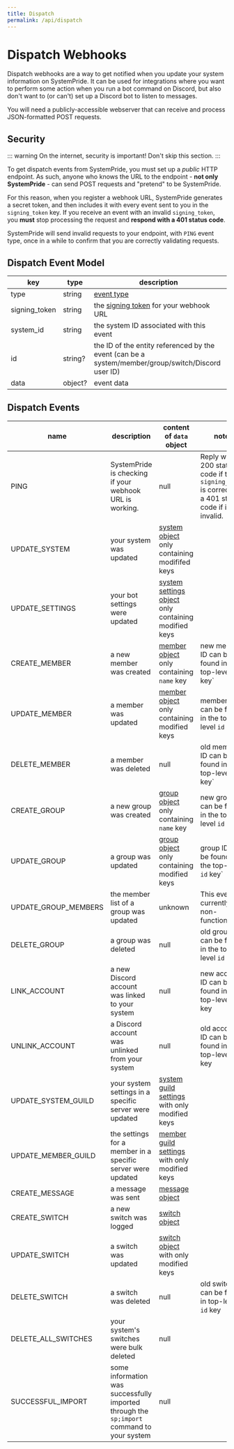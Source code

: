 ```yaml
---
title: Dispatch
permalink: /api/dispatch
---
```


# Dispatch Webhooks

Dispatch webhooks are a way to get notified when you update your system information on SystemPride. It can be used for integrations where you want to perform some action when you run a bot command on Discord, but also don't want to (or can't) set up a Discord bot to listen to messages.

You will need a publicly-accessible webserver that can receive and process JSON-formatted POST requests.

## Security

::: warning
On the internet, security is important! Don't skip this section.
:::

To get dispatch events from SystemPride, you must set up a *public* HTTP endpoint. As such, anyone who knows the URL to the endpoint - **not only SystemPride** - can send POST requests and "pretend" to be SystemPride.

For this reason, when you register a webhook URL, SystemPride generates a secret token, and then includes it with every event sent to you in the `signing_token` key. If you receive an event with an invalid `signing_token`, you **must** stop processing the request and **respond with a 401 status code**.

SystemPride will send invalid requests to your endpoint, with `PING` event type, once in a while to confirm that you are correctly validating requests.

## Dispatch Event Model

|key|type|description|
|---|---|---|
|type|string|[event type](#dispatch-events)|
|signing_token|string|the [signing token](#security) for your webhook URL|
|system_id|string|the system ID associated with this event|
|id|string?|the ID of the entity referenced by the event (can be a system/member/group/switch/Discord user ID)|
|data|object?|event data|

## Dispatch Events

|name|description|content of `data` object|notes|
|---|---|---|---|
|PING|SystemPride is checking if your webhook URL is working.|null|Reply with a 200 status code if the `signing_token` is correct, or a 401 status code if it is invalid.|
|UPDATE_SYSTEM|your system was updated|[system object](/api/models#system-model) only containing modififed keys|
|UPDATE_SETTINGS|your bot settings were updated|[system settings object](/api/models#system-settings-model) only containing modified keys|
|CREATE_MEMBER|a new member was created|[member object](/api/models#member-model) only containing `name` key|new member ID can be found in the top-level `id` key`|
|UPDATE_MEMBER|a member was updated|[member object](/api/models#member-model) only containing modified keys|member ID can be found in the top-level `id` key`|
|DELETE_MEMBER|a member was deleted|null|old member ID can be found in the top-level `id` key`|
|CREATE_GROUP|a new group was created|[group object](/api/models#group-model) only containing `name` key|new group ID can be found in the top-level `id` key`|
|UPDATE_GROUP|a group was updated|[group object](/api/models#group-model) only containing modified keys|group ID can be found in the top-level `id` key`|
|UPDATE_GROUP_MEMBERS|the member list of a group was updated|unknown|This event is currently non-functional|
|DELETE_GROUP|a group was deleted|null|old group ID can be found in the top-level `id` key`|
|LINK_ACCOUNT|a new Discord account was linked to your system|null|new account ID can be found in the top-level `id` key|
|UNLINK_ACCOUNT|a Discord account was unlinked from your system|null|old account ID can be found in the top-level `id` key|
|UPDATE_SYSTEM_GUILD|your system settings in a specific server were updated|[system guild settings](/api/models#system-guild-settings-model) with only modified keys|
|UPDATE_MEMBER_GUILD|the settings for a member in a specific server were updated|[member guild settings](/api/models#member-guild-settings-model) with only modified keys|
|CREATE_MESSAGE|a message was sent|[message object](/api/models#message-model)|
|CREATE_SWITCH|a new switch was logged|[switch object](/api/models#switch-model)|
|UPDATE_SWITCH|a switch was updated|[switch object](/api/models#switch-model) with only modified keys|
|DELETE_SWITCH|a switch was deleted|null|old switch ID can be found in top-level `id` key|
|DELETE_ALL_SWITCHES|your system's switches were bulk deleted|null|
|SUCCESSFUL_IMPORT|some information was successfully imported through the `sp;import` command to your system|null|
